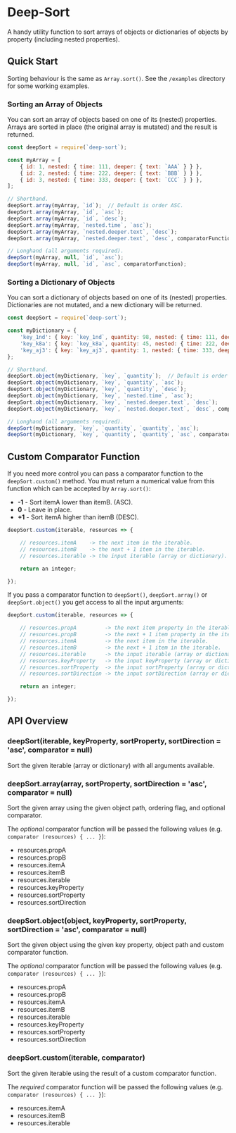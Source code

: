 # Deep-Sort
A handy utility function to sort arrays of objects or dictionaries of objects by property (including nested properties).

## Quick Start
Sorting behaviour is the same as `Array.sort()`. See the `/examples` directory for some working examples.

### Sorting an Array of Objects
You can sort an array of objects based on one of its (nested) properties. Arrays are sorted in place (the original array is mutated) and the result is returned.

```javascript
const deepSort = require(`deep-sort`);

const myArray = [
	{ id: 1, nested: { time: 111, deeper: { text: `AAA` } } },
	{ id: 2, nested: { time: 222, deeper: { text: `BBB` } } },
	{ id: 3, nested: { time: 333, deeper: { text: `CCC` } } },
];

// Shorthand.
deepSort.array(myArray, `id`);  // Default is order ASC.
deepSort.array(myArray, `id`, `asc`);
deepSort.array(myArray, `id`, `desc`);
deepSort.array(myArray, `nested.time`, `asc`);
deepSort.array(myArray, `nested.deeper.text`, `desc`);
deepSort.array(myArray, `nested.deeper.text`, `desc`, comparatorFunction);

// Longhand (all arguments required).
deepSort(myArray, null, `id`, `asc`);
deepSort(myArray, null, `id`, `asc`, comparatorFunction);
```

### Sorting a Dictionary of Objects
You can sort a dictionary of objects based on one of its (nested) properties. Dictionaries are not mutated, and a new dictionary will be returned.

```javascript
const deepSort = require(`deep-sort`);

const myDictionary = {
	'key_1nd': { key: `key_1nd`, quantity: 98, nested: { time: 111, deeper: { text: `AAA` } } },
	'key_k8a': { key: `key_k8a`, quantity: 45, nested: { time: 222, deeper: { text: `BBB` } } },
	'key_aj3': { key: `key_aj3`, quantity: 1, nested: { time: 333, deeper: { text: `CCC` } } },
};

// Shorthand.
deepSort.object(myDictionary, `key`, `quantity`);  // Default is order ASC.
deepSort.object(myDictionary, `key`, `quantity`, `asc`);
deepSort.object(myDictionary, `key`, `quantity`, `desc`);
deepSort.object(myDictionary, `key`, `nested.time`, `asc`);
deepSort.object(myDictionary, `key`, `nested.deeper.text`, `desc`);
deepSort.object(myDictionary, `key`, `nested.deeper.text`, `desc`, comparatorFunction);

// Longhand (all arguments required).
deepSort(myDictionary, `key`, `quantity`, `quantity`, `asc`);
deepSort(myDictionary, `key`, `quantity`, `quantity`, `asc`, comparatorFunction);
```

## Custom Comparator Function
If you need more control you can pass a comparator function to the `deepSort.custom()` method. You must return a numerical value from this function which can be accepted by `Array.sort()`:
* **-1** - Sort itemA lower than itemB. (ASC).
* **0** - Leave in place.
* **+1** - Sort itemA higher than itemB (DESC).

```javascript
deepSort.custom(iterable, resources => {

	// resources.itemA    -> the next item in the iterable.
	// resources.itemB    -> the next + 1 item in the iterable.
	// resources.iterable -> the input iterable (array or dictionary).

	return an integer;

});
```
If you pass a comparator function to `deepSort()`, `deepSort.array()` or `deepSort.object()` you get access to all the input arguments:

```javascript
deepSort.custom(iterable, resources => {

	// resources.propA         -> the next item property in the iterable (specified by sortProperty).
	// resources.propB         -> the next + 1 item property in the iterable (specified by sortProperty).
	// resources.itemA         -> the next item in the iterable.
	// resources.itemB         -> the next + 1 item in the iterable.
	// resources.iterable      -> the input iterable (array or dictionary).
	// resources.keyProperty   -> the input keyProperty (array or dictionary).
	// resources.sortProperty  -> the input sortProperty (array or dictionary).
	// resources.sortDirection -> the input sortDirection (array or dictionary).

	return an integer;

});
```

## API Overview

### deepSort(iterable, keyProperty, sortProperty, sortDirection = 'asc', comparator = null)
Sort the given iterable (array or dictionary) with all arguments available.

### deepSort.array(array, sortProperty, sortDirection = 'asc', comparator = null)
Sort the given array using the given object path, ordering flag, and optional comparator.

The _optional_ comparator function will be passed the following values (e.g. `comparator (resources) { ... }`):

* resources.propA
* resources.propB
* resources.itemA					
* resources.itemB
* resources.iterable
* resources.keyProperty
* resources.sortProperty
* resources.sortDirection

### deepSort.object(object, keyProperty, sortProperty, sortDirection = 'asc', comparator = null)
Sort the given object using the given key property, object path and custom comparator function.

The _optional_ comparator function will be passed the following values (e.g. `comparator (resources) { ... }`):

* resources.propA
* resources.propB
* resources.itemA					
* resources.itemB
* resources.iterable
* resources.keyProperty
* resources.sortProperty
* resources.sortDirection

### deepSort.custom(iterable, comparator)
Sort the given iterable using the result of a custom comparator function.

The _required_ comparator function will be passed the following values (e.g. `comparator (resources) { ... }`):

* resources.itemA					
* resources.itemB
* resources.iterable
